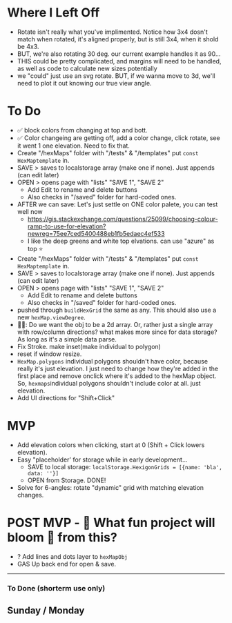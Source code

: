 # Where I Left Off 
- Rotate isn't really what you've implimented. Notice how 3x4 dosn't match when rotated, it's aligned properly, but is still 3x4, when it shold be 4x3. 
- BUT, we're also rotating 30 deg. our current example handles it as 90... 
- THIS could be pretty complicated, and margins will need to be handled, as well as code to calculate new sizes potentially 
- we "could" just use an svg rotate. BUT, if we wanna move to 3d, we'll need to plot it out knowing our true view angle.

# To Do
- ✅ block colors from changing at top and bott.
- ✅ Color changeing are getting off, add a color change, click rotate, see it went 1 one elevation. Need to fix that. 
- Create "/hexMaps" folder with "/tests" & "/templates" put `const HexMaptemplate` in.
- SAVE > saves to localstorage array (make one if none). Just appends (can edit later)
- OPEN > opens page with "lists" "SAVE 1", "SAVE 2"
  - Add Edit to rename and delete buttons
  - Also checks in "/saved" folder for hard-coded ones. 
- AFTER we can save: Let's just settle on ONE color palete, you can test well now
  - https://gis.stackexchange.com/questions/25099/choosing-colour-ramp-to-use-for-elevation?newreg=75ee7ced5400488eb1fb5edaec4ef533
  - I like the deep greens and white top elvations. can use "azure" as top ⭐️
- Create "/hexMaps" folder with "/tests" & "/templates" put `const HexMaptemplate` in.
- SAVE > saves to localstorage array (make one if none). Just appends (can edit later)
- OPEN > opens page with "lists" "SAVE 1", "SAVE 2"
  - Add Edit to rename and delete buttons
  - Also checks in "/saved" folder for hard-coded ones. 
- pushed through `buildHexGrid` the same as any. This should also use a new `hexMap.viewDegree`.
- 🙋🚨: Do we want the obj to be a 2d array. Or, rather just a single array with row/column directions? what makes more since for data storage? As long as it's a simple data parse. 
- Fix Stroke. make inset(make individual to polygon)
- reset if window resize.
- `HexMap.polygons` individual polygons shouldn't have color, because really it's just elevation. I just need to change how they're added in the first place and remove onclick where it's added to the hexMap object. So, `hexmaps`individual polygons shouldn't include color at all. just elevation. 
- Add UI directions for "Shift+Click"

# MVP 
- Add elevation colors when clicking, start at 0 (Shift + Click lowers elevation).
- Easy "placeholder' for storage while in early development...
  - SAVE to local storage: `localStorage.HexigonGrids = [{name: 'bla', data: ''}]`
  - OPEN from Storage. DONE!
- Solve for 6-angles: rotate "dynamic" grid with matching elevation changes. 


# POST MVP - 💐 What fun project will bloom 💐 from this?
- ? Add lines and dots layer to `hexMapObj`
- GAS Up back end for open & save.

----
### To Done (shorterm use only)
Sunday / Monday
- 
